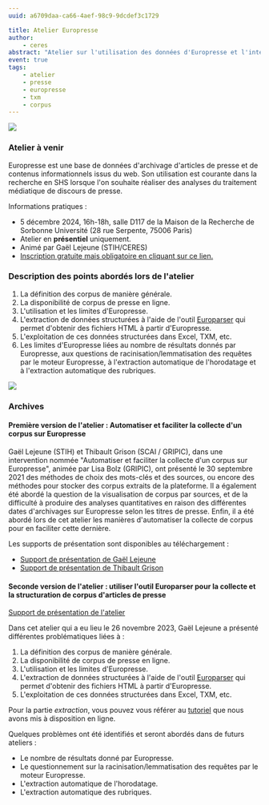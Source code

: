 ```yaml
---
uuid: a6709daa-ca66-4aef-98c9-9dcdef3c1729

title: Atelier Europresse
author:
    - ceres
abstract: "Atelier sur l'utilisation des données d'Europresse et l'interaction avec des outils de textométrie."
event: true
tags:
    - atelier
    - presse
    - europresse
    - txm
    - corpus
---
```


![](atelier_europresse.png)

### Atelier à venir

Europresse est une base de données d'archivage d'articles de presse et de contenus informationnels issus du web. Son utilisation est courante dans la recherche en SHS lorsque l'on souhaite réaliser des analyses du traitement médiatique de discours de presse.

Informations pratiques :

- 5 décembre 2024, 16h-18h, salle D117 de la Maison de la Recherche de Sorbonne Université (28 rue Serpente, 75006 Paris)
- Atelier en **présentiel** uniquement.
- Animé par Gaël Lejeune (STIH/CERES)
- [Inscription gratuite mais obligatoire en cliquant sur ce lien.](https://framaforms.org/inscription-atelier-europresse-5122024-1726740873)

### Description des points abordés lors de l'atelier

1. La définition des corpus de manière générale.
2. La disponibilité de corpus de presse en ligne.
3. L'utilisation et les limites d'Europresse.
4. L'extraction de données structurées à l'aide de l'outil [Europarser](https://ceres.huma-num.fr/europarser) qui permet d'obtenir des fichiers HTML à partir d'Europresse.
5. L'exploitation de ces données structurées dans Excel, TXM, etc.
6. Les limites d'Europresse liées au nombre de résultats donnés par Europresse, aux questions de racinisation/lemmatisation des requêtes par le moteur Europresse, à l'extraction automatique de l'horodatage et à l'extraction automatique des rubriques.

![](europresse.png)

### Archives

#### Première version de l'atelier : Automatiser et faciliter la collecte d'un corpus sur Europresse

Gaël Lejeune (STIH) et Thibault Grison (SCAI / GRIPIC), dans une intervention nommée "Automatiser et faciliter la collecte d'un corpus sur Europresse", animée par Lisa Bolz (GRIPIC), ont présenté le 30 septembre 2021 des méthodes de choix des mots-clés et des sources, ou encore des méthodes pour stocker des corpus extraits de la plateforme. Il a également été abordé la question de la visualisation de corpus par sources, et de la difficulté à produire des analyses quantitatives en raison des différentes dates d'archivages sur Europresse selon les titres de presse. Enfin, il a été abordé lors de cet atelier les manières d'automatiser la collecte de corpus pour en faciliter cette dernière.

Les supports de présentation sont disponibles au téléchargement : 

- [Support de présentation de Gaël Lejeune](CERES-europresse-1.pdf)
- [Support de présentation de Thibault Grison](Atelier_CERES_Europresse.pdf)

#### Seconde version de l'atelier : utiliser l'outil Europarser pour la collecte et la structuration de corpus d'articles de presse

[Support de présentation de l'atelier](CERES-europresse-2.pdf) 

Dans cet atelier qui a eu lieu le 26 novembre 2023, Gaël Lejeune a présenté différentes problématiques liées à :

1. La définition des corpus de manière générale.
2. La disponibilité de corpus de presse en ligne.
3. L'utilisation et les limites d'Europresse.
4. L'extraction de données structurées à l'aide de l'outil [Europarser](https://ceres.huma-num.fr/europarser) qui permet d'obtenir des fichiers HTML à partir d'Europresse.
5. L'exploitation de ces données structurées dans Excel, TXM, etc.

Pour la partie *extraction*, vous pouvez vous référer au [tutoriel](https://ceres.sorbonne-universite.fr/b9bad163-a7f9-400f-b0d1-6a727a8c69e8/) que nous avons mis à disposition en ligne.

Quelques problèmes ont été identifiés et seront abordés dans de futurs ateliers :

- Le nombre de résultats donné par Europresse.
- Le questionnement sur la racinisation/lemmatisation des requêtes par le moteur Europresse.
- L'extraction automatique de l'horodatage.
- L'extraction automatique des rubriques.
